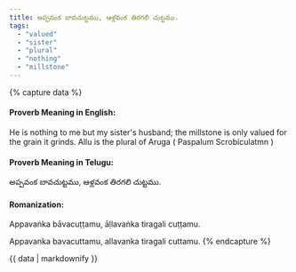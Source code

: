 ```yaml
---
title: అప్పవంక బావచుట్టము, ఆళ్లవంక తిరగలి చుట్టము.
tags:
  - "valued"
  - "sister"
  - "plural"
  - "nothing"
  - "millstone"
---
```


{% capture data %}
#### Proverb Meaning in English:
He is nothing to me but my sister's husband; the millstone is only valued for the grain it grinds.
Allu is the plural of Aruga ( Paspalum Scrobiculatmn )

#### Proverb Meaning in Telugu:
అప్పవంక బావచుట్టము, ఆళ్లవంక తిరగలి చుట్టము.

#### Romanization:
Appavaṅka bāvacuṭṭamu, āḷlavaṅka tiragali cuṭṭamu.

Appavanka bavacuttamu, allavanka tiragali cuttamu.
{% endcapture %}

{{ data | markdownify }}

